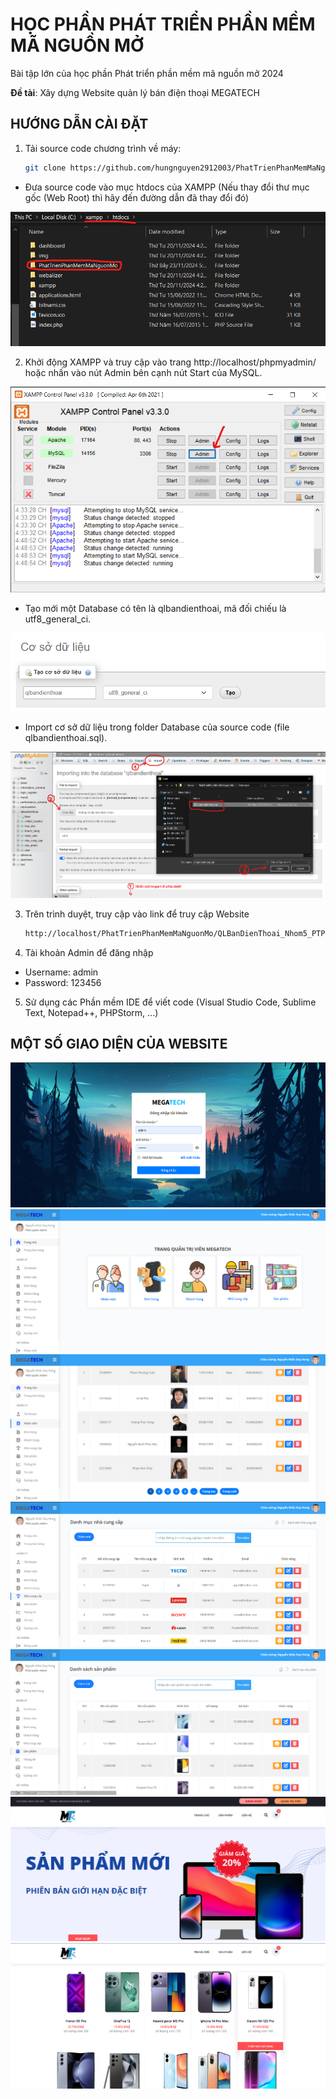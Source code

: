 # HỌC PHẦN PHÁT TRIỂN PHẦN MỀM MÃ NGUỒN MỞ

Bài tập lớn của học phần Phát triển phần mềm mã nguồn mở 2024

**Đề tài**: Xây dựng Website quản lý bán điện thoại MEGATECH

## HƯỚNG DẪN CÀI ĐẶT

1. Tải source code chương trình về máy:
   
   ```bash
   git clone https://github.com/hungnguyen2912003/PhatTrienPhanMemMaNguonMo.git
   ```
- Đưa source code vào mục htdocs của XAMPP (Nếu thay đổi thư mục gốc (Web Root) thì hãy đến đường dẫn đã thay đổi đó)

<div align="center"> <img src="./img/screen4.png" /> </div>

2. Khởi động XAMPP và truy cập vào trang http://localhost/phpmyadmin/ hoặc nhấn vào nút Admin bên cạnh nút Start của MySQL.

<div align="center"> <img src="./img/screen1.png" /> </div>

- Tạo mới một Database có tên là qlbandienthoai, mã đối chiếu là utf8_general_ci.

<div align="center"> <img src="./img/screen2.png" /> </div>

- Import cơ sở dữ liệu trong folder Database của source code (file qlbandienthoai.sql).
  
<div align="center"> <img src="./img/screen3.png" /> </div>

3. Trên trình duyệt, truy cập vào link để truy cập Website

   ```bash
   http://localhost/PhatTrienPhanMemMaNguonMo/QLBanDienThoai_Nhom5_PTPMMNM_63CNTT2/admin/trangchu.php
   ```

4. Tài khoản Admin để đăng nhập
   
- Username: admin
- Password: 123456

5. Sử dụng các Phần mềm IDE để viết code (Visual Studio Code, Sublime Text, Notepad++, PHPStorm, ...)

## MỘT SỐ GIAO DIỆN CỦA WEBSITE

<div align="center"> <img src="./img/giaodiendangnhap.png" /> </div>

<div align="center"> <img src="./img/giaodien1.png" /> </div>

<div align="center"> <img src="./img/giaodien2.png" /> </div>

<div align="center"> <img src="./img/giaodien3.png" /> </div>

<div align="center"> <img src="./img/giaodien6.png" /> </div>

<div align="center"> <img src="./img/giaodien4.png" /> </div>

<div align="center"> <img src="./img/giaodien5.png" /> </div>
